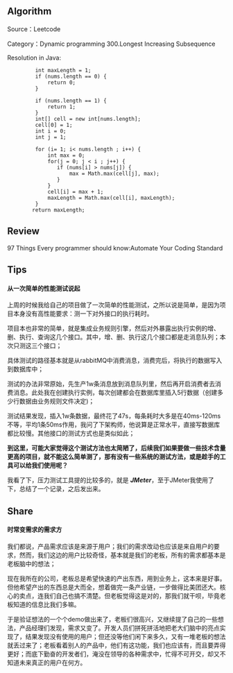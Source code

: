 ## Algorithm
Source：Leetcode

Category：Dynamic programming
300.Longest Increasing Subsequence

Resolution in Java:
```
		 int maxLength = 1;
		 if (nums.length == 0) {
			 return 0;
		 }
		 
		 if (nums.length == 1) {
			 return 1;
		 }
		 int[] cell = new int[nums.length];
		 cell[0] = 1;
		 int i = 0;
		 int j = 1;
		 
		 for (i= 1; i< nums.length ; i++) {
			 int max = 0;
			 for(j = 0; j < i ; j++) {
				if (nums[i] > nums[j]) {
					max = Math.max(cell[j], max); 
				} 
			 }
			 cell[i] = max + 1;
			 maxLength = Math.max(cell[i], maxLength);
		 }
		return maxLength;
```
## Review
97 Things Every programmer should know:Automate Your Coding Standard




## Tips 
#### 从一次简单的性能测试说起
上周的时候我给自己的项目做了一次简单的性能测试，之所以说是简单，是因为项目本身没有高性能要求：测一下对外接口的执行耗时。

项目本也非常的简单，就是集成业务规则引擎，然后对外暴露出执行实例的增、删、执行、查询这几个接口。其中，增、删、执行这几个接口都是走消息队列；本次只测这三个接口；

具体测试的路径基本就是从rabbitMQ中消费消息，消费完后，将执行的数据写入到数据库中；

测试的办法非常原始，先生产1w条消息放到消息队列里，然后再开启消费者去消费消息。此处我在创建执行实例，每次创建都会在数据库里插入5行数据（创建多少行数据由业务规则文件决定)；

测试结果发现，插入1w条数据，最终花了47s，每条耗时大多是在40ms-120ms不等，平均1条50ms作用，我问了下架构师，他说算是正常水平，直接写数据库都比较慢。其他接口的测试方式也是类似如此；

**到这里，可能大家觉得这个测试方法也太简陋了，后续我们如果要做一些技术含量更高的项目，就不能这么简单测了，那有没有一些系统的测试方法，或是趁手的工具可以给我们使用呢？** 

我看了下，压力测试工具提的比较多的，就是 ***JMeter***，至于JMeter我使用了下，总结了一个记录，之后发出来。


## Share
#### 时常变需求的需求方
我们都说，产品需求应该是来源于用户；我们的需求改动也应该是来自用户的要求，然而，我们这边的用户比较奇怪，基本就是我们的老板，所有的需求都基本是老板脑中的想法；

现在我所在的公司，老板总是希望快速的产出东西，用到业务上，这本来是好事。但他希望产出的东西总是大而全，想着做完一条产业链，一步做得比美团还大。核心的卖点，连我们自己也搞不清楚。但老板觉得这是对的，那我们就干呗，毕竟老板知道的信息比我们多嘛。

于是验证想法的一个个demo做出来了，老板们很高兴，又继续提了自己的一些想法，产品经理们发现，需求又变了。开发人员们拼死拼活地把老大们脑中的亮点实现了，结果发现没有使用的用户；但还没等他们闲下来多久，又有一堆老板的想法就丢过来了；老板看着别人的产品中，他们有这功能，我们也应该有，而且要弄得更好；而底下勤奋的开发者们，淹没在领导的各种需求中，忙得不可开交，却又不知道未来真正的用户在何方。


